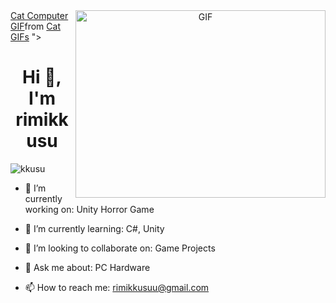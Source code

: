 
<a target="_blank" align="center">
  <img align="right" top="500" height="300" width="400" alt="GIF" src="<div class="tenor-gif-embed" data-postid="15481689" data-share-method="host" data-aspect-ratio="1.33333" data-width="100%"><a href="https://tenor.com/view/cat-computer-typing-busy-gif-15481689">Cat Computer GIF</a>from <a href="https://tenor.com/search/cat-gifs">Cat GIFs</a></div> <script type="text/javascript" async src="https://tenor.com/embed.js"></script>">
</a>
<h1 align="center">Hi 👋, I'm rimikkusu</h1>

<p align="left"> <img src="https://komarev.com/ghpvc/?username=kkusu&label=Profile%20views&color=0e75b6&style=flat" alt="kkusu" /> </p>

- 🔭 I’m currently working on: Unity Horror Game

- 🌱 I’m currently learning: C#, Unity

- 👯 I’m looking to collaborate on: Game Projects

- 💬 Ask me about: PC Hardware

- 📫 How to reach me: rimikkusuu@gmail.com
